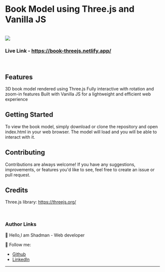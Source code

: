 # Book Model using Three.js and Vanilla JS
<br/>
<img src="ss.png"/>  
<br/>

### Live Link - https://book-threejs.netlify.app/


<br/>

## Features
3D book model rendered using Three.js
Fully interactive with rotation and zoom-in features
Built with Vanilla JS for a lightweight and efficient web experience

## Getting Started
To view the book model, simply download or clone the repository and open index.html in your web browser. The model will load and you will be able to interact with it.

## Contributing
Contributions are always welcome! If you have any suggestions, improvements, or features you'd like to see, feel free to create an issue or pull request.

## Credits
Three.js library: https://threejs.org/

<br/>

### Author Links  

👋 Hello,I am Shadman - Web developer

🚀 Follow me:  


  - [Github](https://github.com/sakibshadman19)
  - [LinkedIn](https://www.linkedin.com/in/shadman-sakib-95462923a/)
 
  
---
